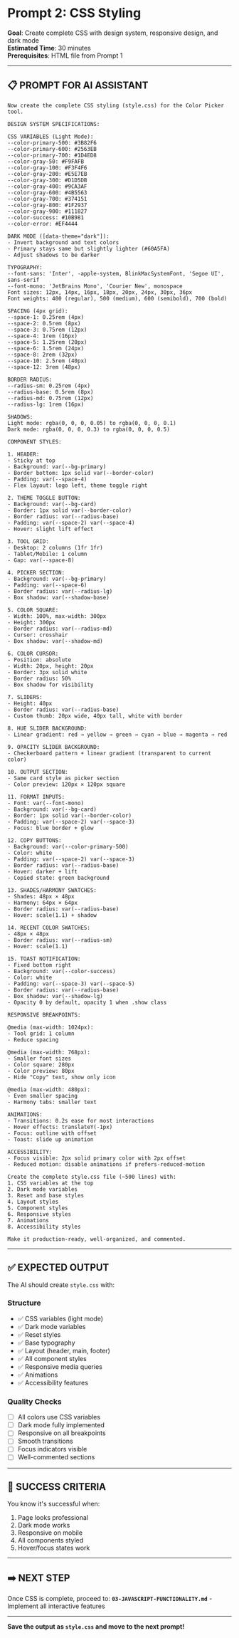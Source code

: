 # Prompt 2: CSS Styling

**Goal**: Create complete CSS with design system, responsive design, and dark mode  
**Estimated Time**: 30 minutes  
**Prerequisites**: HTML file from Prompt 1

---

## 📋 **PROMPT FOR AI ASSISTANT**

```
Now create the complete CSS styling (style.css) for the Color Picker tool.

DESIGN SYSTEM SPECIFICATIONS:

CSS VARIABLES (Light Mode):
--color-primary-500: #3B82F6
--color-primary-600: #2563EB
--color-primary-700: #1D4ED8
--color-gray-50: #F9FAFB
--color-gray-100: #F3F4F6
--color-gray-200: #E5E7EB
--color-gray-300: #D1D5DB
--color-gray-400: #9CA3AF
--color-gray-600: #4B5563
--color-gray-700: #374151
--color-gray-800: #1F2937
--color-gray-900: #111827
--color-success: #10B981
--color-error: #EF4444

DARK MODE ([data-theme="dark"]):
- Invert background and text colors
- Primary stays same but slightly lighter (#60A5FA)
- Adjust shadows to be darker

TYPOGRAPHY:
--font-sans: 'Inter', -apple-system, BlinkMacSystemFont, 'Segoe UI', sans-serif
--font-mono: 'JetBrains Mono', 'Courier New', monospace
Font sizes: 12px, 14px, 16px, 18px, 20px, 24px, 30px, 36px
Font weights: 400 (regular), 500 (medium), 600 (semibold), 700 (bold)

SPACING (4px grid):
--space-1: 0.25rem (4px)
--space-2: 0.5rem (8px)
--space-3: 0.75rem (12px)
--space-4: 1rem (16px)
--space-5: 1.25rem (20px)
--space-6: 1.5rem (24px)
--space-8: 2rem (32px)
--space-10: 2.5rem (40px)
--space-12: 3rem (48px)

BORDER RADIUS:
--radius-sm: 0.25rem (4px)
--radius-base: 0.5rem (8px)
--radius-md: 0.75rem (12px)
--radius-lg: 1rem (16px)

SHADOWS:
Light mode: rgba(0, 0, 0, 0.05) to rgba(0, 0, 0, 0.1)
Dark mode: rgba(0, 0, 0, 0.3) to rgba(0, 0, 0, 0.5)

COMPONENT STYLES:

1. HEADER:
- Sticky at top
- Background: var(--bg-primary)
- Border bottom: 1px solid var(--border-color)
- Padding: var(--space-4)
- Flex layout: logo left, theme toggle right

2. THEME TOGGLE BUTTON:
- Background: var(--bg-card)
- Border: 1px solid var(--border-color)
- Border radius: var(--radius-base)
- Padding: var(--space-2) var(--space-4)
- Hover: slight lift effect

3. TOOL GRID:
- Desktop: 2 columns (1fr 1fr)
- Tablet/Mobile: 1 column
- Gap: var(--space-8)

4. PICKER SECTION:
- Background: var(--bg-primary)
- Padding: var(--space-6)
- Border radius: var(--radius-lg)
- Box shadow: var(--shadow-base)

5. COLOR SQUARE:
- Width: 100%, max-width: 300px
- Height: 300px
- Border radius: var(--radius-md)
- Cursor: crosshair
- Box shadow: var(--shadow-md)

6. COLOR CURSOR:
- Position: absolute
- Width: 20px, height: 20px
- Border: 3px solid white
- Border radius: 50%
- Box shadow for visibility

7. SLIDERS:
- Height: 40px
- Border radius: var(--radius-base)
- Custom thumb: 20px wide, 40px tall, white with border

8. HUE SLIDER BACKGROUND:
- Linear gradient: red → yellow → green → cyan → blue → magenta → red

9. OPACITY SLIDER BACKGROUND:
- Checkerboard pattern + linear gradient (transparent to current color)

10. OUTPUT SECTION:
- Same card style as picker section
- Color preview: 120px × 120px square

11. FORMAT INPUTS:
- Font: var(--font-mono)
- Background: var(--bg-card)
- Border: 1px solid var(--border-color)
- Padding: var(--space-2) var(--space-3)
- Focus: blue border + glow

12. COPY BUTTONS:
- Background: var(--color-primary-500)
- Color: white
- Padding: var(--space-2) var(--space-3)
- Border radius: var(--radius-base)
- Hover: darker + lift
- Copied state: green background

13. SHADES/HARMONY SWATCHES:
- Shades: 48px × 48px
- Harmony: 64px × 64px
- Border radius: var(--radius-base)
- Hover: scale(1.1) + shadow

14. RECENT COLOR SWATCHES:
- 48px × 48px
- Border radius: var(--radius-sm)
- Hover: scale(1.1)

15. TOAST NOTIFICATION:
- Fixed bottom right
- Background: var(--color-success)
- Color: white
- Padding: var(--space-3) var(--space-5)
- Border radius: var(--radius-base)
- Box shadow: var(--shadow-lg)
- Opacity 0 by default, opacity 1 when .show class

RESPONSIVE BREAKPOINTS:

@media (max-width: 1024px):
- Tool grid: 1 column
- Reduce spacing

@media (max-width: 768px):
- Smaller font sizes
- Color square: 280px
- Color preview: 80px
- Hide "Copy" text, show only icon

@media (max-width: 480px):
- Even smaller spacing
- Harmony tabs: smaller text

ANIMATIONS:
- Transitions: 0.2s ease for most interactions
- Hover effects: translateY(-1px)
- Focus: outline with offset
- Toast: slide up animation

ACCESSIBILITY:
- Focus visible: 2px solid primary color with 2px offset
- Reduced motion: disable animations if prefers-reduced-motion

Create the complete style.css file (~500 lines) with:
1. CSS variables at the top
2. Dark mode variables
3. Reset and base styles
4. Layout styles
5. Component styles
6. Responsive styles
7. Animations
8. Accessibility styles

Make it production-ready, well-organized, and commented.
```

---

## ✅ **EXPECTED OUTPUT**

The AI should create `style.css` with:

### **Structure**
- ✅ CSS variables (light mode)
- ✅ Dark mode variables
- ✅ Reset styles
- ✅ Base typography
- ✅ Layout (header, main, footer)
- ✅ All component styles
- ✅ Responsive media queries
- ✅ Animations
- ✅ Accessibility features

### **Quality Checks**
- [ ] All colors use CSS variables
- [ ] Dark mode fully implemented
- [ ] Responsive on all breakpoints
- [ ] Smooth transitions
- [ ] Focus indicators visible
- [ ] Well-commented sections

---

## 🎯 **SUCCESS CRITERIA**

You know it's successful when:
1. Page looks professional
2. Dark mode works
3. Responsive on mobile
4. All components styled
5. Hover/focus states work

---

## ➡️ **NEXT STEP**

Once CSS is complete, proceed to:
**`03-JAVASCRIPT-FUNCTIONALITY.md`** - Implement all interactive features

---

**Save the output as `style.css` and move to the next prompt!**

